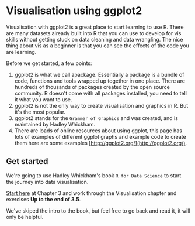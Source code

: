 # Visualisation using ggplot2

Visualisation with ggplot2 is a great place to start learning to use R. There are many datasets already built into R that you can use to develop for vis skills without getting stuck on data cleaning and data wrangling. The nice thing about vis as a beginner is that you can see the effects of the code you are learning.      

Before we get started, a few points:   
1. ggplot2 is what we call apackage. Essentially a package is a bundle of code, functions and tools wrapped up together in one place. There are hundreds of thousands of packages created by the open source community. R doesn't come with all packages installed, you need to tell it what you want to use.  
2. ggplot2 is not the only way to create visualisation and graphics in R. But it's the most popular. 
2. ggplot2 stands for the `Grammer of Graphics` and was created, and is maintained by Hadley Whickham.
3. There are loads of online resources about using ggplot, this page has lots of examples of different ggplot graphs and example code to create them here are some examples [http://ggplot2.org/](http://ggplot2.org/).


## Get started
We're going to use Hadley Whickham's book `R for Data Science` to start the journey into data visualisation.

[Start here](http://r4ds.had.co.nz/data-visualisation.html) at Chapter 3 and work through the Visualisation chapter and exercises __Up to the end of 3.5__.    

We've skiped the intro to the book, but feel free to go back and read  it, it will only be helpful. 


